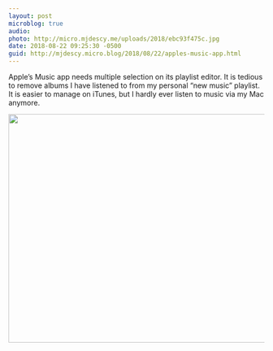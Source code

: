 ```yaml
---
layout: post
microblog: true
audio: 
photo: http://micro.mjdescy.me/uploads/2018/ebc93f475c.jpg
date: 2018-08-22 09:25:30 -0500
guid: http://mjdescy.micro.blog/2018/08/22/apples-music-app.html
---
```

Apple’s Music app needs multiple selection on its playlist editor. It is tedious to remove albums I have listened to from my personal “new music” playlist. It is easier to manage on iTunes, but I hardly ever listen to music via my Mac anymore.

<img src="http://micro.mjdescy.me/uploads/2018/ebc93f475c.jpg" width="600" height="450" />

